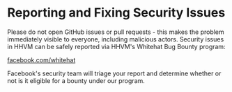  # Reporting and Fixing Security Issues

Please do not open GitHub issues or pull requests - this makes the problem immediately visible to everyone, including malicious actors. Security issues in HHVM can be safely reported via HHVM's Whitehat Bug Bounty program:

[facebook.com/whitehat](https://www.facebook.com/whitehat)

Facebook's security team will triage your report and determine whether or not is it eligible for a bounty under our program.
